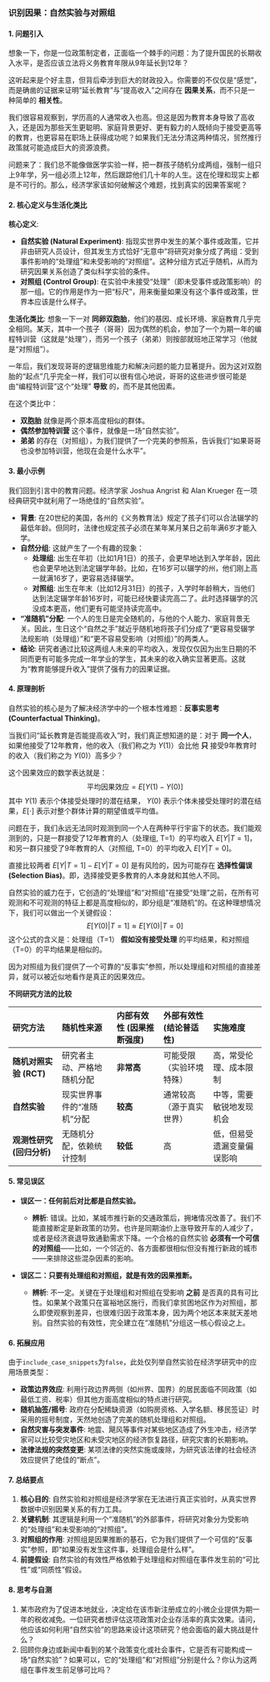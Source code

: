 ### 识别因果：自然实验与对照组

#### 1. **问题引入**

想象一下，你是一位政策制定者，正面临一个棘手的问题：为了提升国民的长期收入水平，是否应该立法将义务教育年限从9年延长到12年？

这听起来是个好主意，但背后牵涉到巨大的财政投入。你需要的不仅仅是“感觉”，而是确凿的证据来证明“延长教育”与“提高收入”之间存在 **因果关系**，而不只是一种简单的 **相关性**。

我们很容易观察到，学历高的人通常收入也高。但这是因为教育本身导致了高收入，还是因为那些天生更聪明、家庭背景更好、更有毅力的人既倾向于接受更高等的教育，也更容易在职场上获得成功呢？如果我们无法分清这两种情况，贸然推行政策就可能造成巨大的资源浪费。

问题来了：我们总不能像做医学实验一样，把一群孩子随机分成两组，强制一组只上9年学，另一组必须上12年，然后跟踪他们几十年的人生。这在伦理和现实上都是不可行的。那么，经济学家该如何破解这个难题，找到真实的因果答案呢？

#### 2. **核心定义与生活化类比**

**核心定义**:
*   **自然实验 (Natural Experiment)**: 指现实世界中发生的某个事件或政策，它并非由研究人员设计，但其发生方式恰好“无意中”将研究对象分成了两组：受到事件影响的“处理组”和未受影响的“对照组”。这种分组方式近乎随机，从而为研究因果关系创造了类似科学实验的条件。
*   **对照组 (Control Group)**: 在实验中未接受“处理”（即未受事件或政策影响）的那一组。它的作用是作为一把“标尺”，用来衡量如果没有这个事件或政策，世界本应该是什么样子。

**生活化类比**:
想象一下一对 **同卵双胞胎**，他们的基因、成长环境、家庭教育几乎完全相同。某天，其中一个孩子（哥哥）因为偶然的机会，参加了一个为期一年的编程特训营（这就是“处理”），而另一个孩子（弟弟）则按部就班地正常学习（他就是“对照组”）。

一年后，我们发现哥哥的逻辑思维能力和解决问题的能力显著提升。因为这对双胞胎的“起点”几乎完全一样，我们可以很有信心地说，哥哥的这些进步很可能是由“编程特训营”这个“处理” **导致** 的，而不是其他因素。

在这个类比中：
*   **双胞胎** 就像是两个原本高度相似的群体。
*   **偶然参加特训营** 这个事件，就像是一场“自然实验”。
*   **弟弟** 的存在（对照组），为我们提供了一个完美的参照系，告诉我们“如果哥哥也没参加特训营，他现在会是什么水平”。

#### 3. **最小示例**

我们回到引言中的教育问题。经济学家 Joshua Angrist 和 Alan Krueger 在一项经典研究中就利用了一场绝佳的“自然实验”。

*   **背景**: 在20世纪的美国，各州的《义务教育法》规定了孩子们可以合法辍学的最低年龄。但同时，法律也规定孩子必须在某年某月某日之前年满6岁才能入学。
*   **自然分组**: 这就产生了一个有趣的现象：
    *   **处理组**: 出生在年初（比如1月1日）的孩子，会更早地达到入学年龄，因此也会更早地达到法定辍学年龄。比如，在16岁可以辍学的州，他们刚上高一就满16岁了，更容易选择辍学。
    *   **对照组**: 出生在年末（比如12月31日）的孩子，入学时年龄稍大，当他们达到法定辍学年龄16岁时，可能已经快要读完高二了。此时选择辍学的沉没成本更高，他们更有可能坚持读完高中。
*   **“准随机”分配**: 一个人的生日是完全随机的，与他的个人能力、家庭背景无关。因此，生日这个“自然之手”就近乎随机地将孩子们分成了“更容易受辍学法规影响（处理组）”和“更不容易受影响（对照组）”的两类人。
*   **结论**: 研究者通过比较这两组人未来的平均收入，发现仅仅因为出生日期的不同而更有可能多完成一年学业的学生，其未来的收入确实显著更高。这就为“教育能够提升收入”提供了强有力的因果证据。

#### 4. **原理剖析**

自然实验的核心是为了解决经济学中的一个根本性难题：**反事实思考 (Counterfactual Thinking)**。

当我们问“延长教育是否能提高收入”时，我们真正想知道的是：对于 **同一个人**，如果他接受了12年教育，他的收入（我们称之为 $Y(1)$）会比他 **只** 接受9年教育时的收入（我们称之为 $Y(0)$）高多少？

这个因果效应的数学表达就是：
$$
\text{平均因果效应} = E[Y(1) - Y(0)]
$$
其中 $Y(1)$ 表示个体接受处理时的潜在结果， $Y(0)$ 表示个体未接受处理时的潜在结果，$E[\cdot]$ 表示对整个群体计算的期望值或平均值。

问题在于，我们永远无法同时观测到同一个人在两种平行宇宙下的状态。我们能观测到的，只是一群接受了12年教育的人（处理组, T=1）的平均收入 $E[Y|T=1]$，和另一群只接受了9年教育的人（对照组, T=0）的平均收入 $E[Y|T=0]$。

直接比较两者 $E[Y|T=1] - E[Y|T=0]$ 是有风险的，因为可能存在 **选择性偏误 (Selection Bias)**。即，选择接受更多教育的人本身就和其他人不同。

自然实验的威力在于，它创造的“处理组”和“对照组”在接受“处理”之前，在所有可观测和不可观测的特征上都是高度相似的，即分组是“准随机”的。在这种理想情况下，我们可以做出一个关键假设：
$$
E[Y(0) | T=1] \approx E[Y(0) | T=0]
$$
这个公式的含义是：处理组（T=1） **假如没有接受处理** 的平均结果，和对照组（T=0）的平均结果是相似的。

因为对照组为我们提供了一个可靠的“反事实”参照，所以处理组和对照组的直接差异，就可以被近似地看作是真正的因果效应。

**不同研究方法的比较**

| 研究方法 | 随机性来源 | 内部有效性 (因果推断强度) | 外部有效性 (结论普适性) | 实施难度 |
| :--- | :--- | :--- | :--- | :--- |
| **随机对照实验 (RCT)** | 研究者主动、严格地随机分配 | **非常高** | 可能受限（实验环境特殊） | 高，常受伦理、成本限制 |
| **自然实验** | 现实世界事件的“准随机”分配 | **较高** | 通常较高（源于真实世界） | 中等，需要敏锐地发现机会 |
| **观测性研究 (回归分析)** | 无随机分配，依赖统计控制 | **较低** | 高 | 低，但易受遗漏变量偏误影响 |

#### 5. **常见误区**

*   **误区一：任何前后对比都是自然实验。**
    *   **辨析**: 错误。比如，某城市推行新的交通政策后，拥堵情况改善了。我们不能直接断定是新政策的功劳。也许是同期油价上涨导致开车的人减少了，或者是经济衰退导致通勤需求下降。一个合格的自然实验 **必须有一个可信的对照组**——比如，一个邻近的、各方面都很相似但没有推行新政的城市——来排除这些混杂因素的影响。

*   **误区二：只要有处理组和对照组，就是有效的因果推断。**
    *   **辨析**: 不一定。关键在于处理组和对照组在受影响 **之前** 是否真的具有可比性。如果某个政策只在富裕地区施行，而我们拿贫困地区作为对照组，那么即使观察到差异，也很难归因于政策本身，因为两个地区本来就天差地别。自然实验的有效性，完全建立在“准随机”分组这一核心假设之上。

#### 6. **拓展应用**

由于`include_case_snippets`为`false`，此处仅列举自然实验在经济学研究中的应用场景类型：

*   **政策边界效应**: 利用行政边界两侧（如州界、国界）的居民面临不同政策（如最低工资、税率）但其他方面高度相似的特点进行研究。
*   **随机抽签/摇号**: 政府在分配稀缺资源（如购房资格、入学名额、移民签证）时采用的摇号制度，天然地创造了完美的随机处理组和对照组。
*   **自然灾害与突发事件**: 地震、飓风等事件对某些地区造成了外生冲击，经济学家可以比较受灾地区和未受灾地区的经济恢复路径，研究灾害的长期影响。
*   **法律法规的突然变更**: 某项法律的突然实施或废除，为研究该法律的社会经济效应提供了绝佳的“断点”。

#### 7. **总结要点**

1.  **核心目的**: 自然实验和对照组是经济学家在无法进行真正实验时，从真实世界数据中识别因果关系的有力工具。
2.  **关键机制**: 其逻辑是利用一个“准随机”的外部事件，将研究对象分为受影响的“处理组”和未受影响的“对照组”。
3.  **对照组的作用**: 对照组是因果推断的基石，它为我们提供了一个可信的“反事实”参照，即“如果没有发生这件事，处理组会是什么样”。
4.  **前提假设**: 自然实验的有效性严格依赖于处理组和对照组在事件发生前的“可比性”或“同质性”假设。

#### 8. **思考与自测**

1.  某市政府为了促进本地就业，决定给在该市新注册成立的小微企业提供为期一年的税收减免。一位研究者想评估这项政策对企业存活率的真实效果。请问，他应该如何利用“自然实验”的思路来设计这项研究？他会面临的最大挑战是什么？
2.  回顾你身边或新闻中看到的某个政策变化或社会事件，它是否有可能构成一场“自然实验”？如果可以，它的“处理组”和“对照组”分别是什么？你认为这两组在事件发生前足够可比吗？